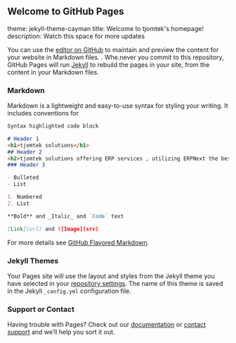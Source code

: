 ## Welcome to GitHub Pages
theme: jekyll-theme-cayman
title: Welcome to tjomtek's homepage!
description: Watch this space for more updates

You can use the [editor on GitHub](https://github.com/msalim79/tjomtek/edit/gh-pages/index.md) to maintain and preview the content for your website in Markdown files.
.
Whe.never you commit to this repository, GitHub Pages will run [Jekyll](https://jekyllrb.com/) to rebuild the pages in your site, from the content in your Markdown files.

### Markdown

Markdown is a lightweight and easy-to-use syntax for styling your writing. It includes conventions for

```markdown
Syntax highlighted code block

# Header 1
<h1>tjomtek solutions</h1>
## Header 2
<h2>tjomtek solutions offering ERP services , utilizing ERPNext the best 100% Open Source business application</h2>
### Header 3

- Bulleted
- List

1. Numbered
2. List

**Bold** and _Italic_ and `Code` text

[Link](url) and ![Image](src)
```

For more details see [GitHub Flavored Markdown](https://guides.github.com/features/mastering-markdown/).

### Jekyll Themes

Your Pages site will use the layout and styles from the Jekyll theme you have selected in your [repository settings](https://github.com/msalim79/tjomtek/settings). The name of this theme is saved in the Jekyll `_config.yml` configuration file.

### Support or Contact

Having trouble with Pages? Check out our [documentation](https://docs.github.com/categories/github-pages-basics/) or [contact support](https://github.com/contact) and we’ll help you sort it out.
